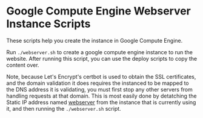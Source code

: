 # Google Compute Engine Webserver Instance Scripts

These scripts help you create the instance in Google Compute Engine.


Run `./webserver.sh` to create a google compute engine instance to run the website. After
running this script, you can use the deploy scripts to copy the content over.

Note, because Let's Encrypt's certbot is used to obtain the SSL certificates, and the domain
validation it does requires the instanced to be mapped to the DNS address it is validating,
you must first stop any other servers from handling requests at that domain. This is most
easily done by detatching the Static IP address named 
[webserver](https://console.cloud.google.com/networking/addresses/list?project=doug-richardson&addressesTablesize=50)
from the instance that is currently using it, and then running the `./webserver.sh` script.
